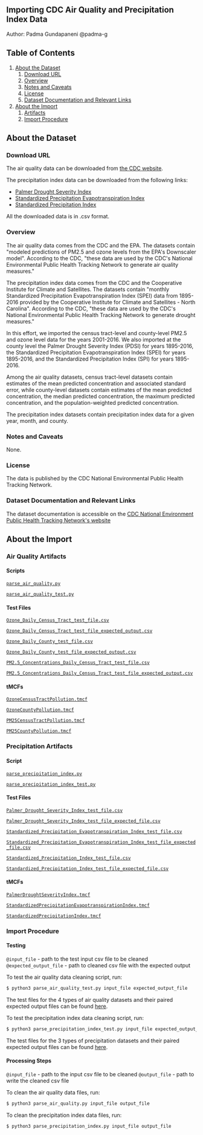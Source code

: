## Importing CDC Air Quality and Precipitation Index Data
Author: Padma Gundapaneni @padma-g

## Table of Contents
1. [About the Dataset](#about-the-dataset)
    1. [Download URL](#download-url)
    2. [Overview](#overview)
    3. [Notes and Caveats](#notes-and-caveats)
    4. [License](#license)
    5. [Dataset Documentation and Relevant Links](#dataset-documentation-and-relevant-links)
2. [About the Import](#about-the-import)
    1. [Artifacts](#artifacts)
    2. [Import Procedure](#import-procedure)

## About the Dataset

### Download URL
The air quality data can be downloaded from [the CDC website](https://data.cdc.gov/browse?category=Environmental+Health+%26+Toxicology&sortBy=last_modified&page=1).

The precipitation index data can be downloaded from the following links:
* [Palmer Drought Severity Index](https://data.cdc.gov/Environmental-Health-Toxicology/Palmer-Drought-Severity-Index-1895-2016/en5r-5ds4)
* [Standardized Precipitation Evapotranspiration Index](https://data.cdc.gov/Environmental-Health-Toxicology/Standardized-Precipitation-Evapotranspiration-Inde/6nbv-ifib)
* [Standardized Precipitation Index](https://data.cdc.gov/Environmental-Health-Toxicology/Standardized-Precipitation-Index-1895-2016/xbk2-5i4e)

All the downloaded data is in .csv format. 

### Overview
The air quality data comes from the CDC and the EPA. The datasets contain "modeled predictions of PM2.5 and ozone levels from the EPA's Downscaler model". According to the CDC, "these data are used by the CDC's National Environmental Public Health Tracking Network to generate air quality measures."

The precipitation index data comes from the CDC and the Cooperative Institute for Climate and Satellites. The datasets contain "monthly Standardized Precipitation Evapotranspiration Index (SPEI) data from 1895-2016 provided by the Cooperative Institute for Climate and Satellites - North Carolina". According to the CDC, "these data are used by the CDC's National Environmental Public Health Tracking Network to generate drought measures."

In this effort, we imported the census tract-level and county-level PM2.5 and ozone level data for the years 2001-2016. We also imported at the county level the Palmer Drought Severity Index (PDSI) for years 1895-2016, the Standardized Precipitation Evapotranspiration Index (SPEI) for years 1895-2016, and the Standardized Precipitation Index (SPI) for years 1895-2016.

Among the air quality datasets, census tract-level datasets contain estimates of the mean predicted concentration and associated standard error, while county-level datasets contain estimates of the mean predicted concentration, the median predicted concentration, the maximum predicted concentration, and the population-weighted predicted concentration.

The precipitation index datasets contain precipitation index data for a given year, month, and county.

### Notes and Caveats

None.

### License
The data is published by the CDC National Environmental Public Health Tracking Network.

### Dataset Documentation and Relevant Links
The dataset documentation is accessible on the [CDC National Environment Public Health Tracking Network's website](https://www.cdc.gov/nceh/tracking/topics/AirQuality.htm)

## About the Import

### Air Quality Artifacts

#### Scripts
[`parse_air_quality.py`](https://github.com/datacommonsorg/data/blob/master/scripts/us_cdc/environmental_health_toxicology/air_quality/scripts/parse_air_quality.py)

[`parse_air_quality_test.py`](https://github.com/datacommonsorg/data/blob/master/scripts/us_cdc/environmental_health_toxicology/air_quality/scripts/parse_air_quality_test.py)

#### Test Files
[`Ozone_Daily_Census_Tract_test_file.csv`](https://github.com/datacommonsorg/data/blob/master/scripts/us_cdc/environmental_health_toxicology/air_quality/test_files/Ozone_Daily_Census_Tract_test_file.csv)

[`Ozone_Daily_Census_Tract_test_file_expected_output.csv`](https://github.com/datacommonsorg/data/blob/master/scripts/us_cdc/environmental_health_toxicology/air_quality/test_files/Ozone_Daily_Census_Tract_test_file_expected_output.csv)

[`Ozone_Daily_County_test_file.csv`](https://github.com/datacommonsorg/data/blob/master/scripts/us_cdc/environmental_health_toxicology/air_quality/test_files/Ozone_Daily_County_test_file.csv)

[`Ozone_Daily_County_test_file_expected_output.csv`](https://github.com/datacommonsorg/data/blob/master/scripts/us_cdc/environmental_health_toxicology/air_quality/test_files/Ozone_Daily_County_test_file_expected_output.csv)

[`PM2.5_Concentrations_Daily_Census_Tract_test_file.csv`](https://github.com/datacommonsorg/data/blob/master/scripts/us_cdc/environmental_health_toxicology/air_quality/test_files/PM2.5_Concentrations_Daily_Census_Tract_test_file.csv)

[`PM2.5_Concentrations_Daily_Census_Tract_test_file_expected_output.csv`](https://github.com/datacommonsorg/data/blob/master/scripts/us_cdc/environmental_health_toxicology/air_quality/test_files/PM2.5_Concentrations_Daily_Census_Tract_test_file_expected_output.csv)

#### tMCFs
[`OzoneCensusTractPollution.tmcf`](https://github.com/datacommonsorg/data/blob/master/scripts/us_cdc/environmental_health_toxicology/air_quality/tMCFs/OzoneCensusTractPollution.tmcf)

[`OzoneCountyPollution.tmcf`](https://github.com/datacommonsorg/data/blob/master/scripts/us_cdc/air_quality/tMCFs/environmental_health_toxicology/air_quality/tMCFs/OzoneCountyPollution.tmcf)

[`PM25CensusTractPollution.tmcf`](https://github.com/datacommonsorg/data/blob/master/scripts/us_cdc/air_quality/environmental_health_toxicology/air_quality/tMCFs/PM25CensusTractPollution.tmcf)

[`PM25CountyPollution.tmcf`](https://github.com/datacommonsorg/data/blob/master/scripts/us_cdc/environmental_health_toxicology/air_quality/tMCFs/PM25CountyPollution.tmcf)

### Precipitation Artifacts

#### Script
[`parse_precipitation_index.py`](https://github.com/datacommonsorg/data/blob/master/scripts/us_cdc/environmental_health_toxicology/precipitation/scripts/parse_precipitation_index.py)

[`parse_precipitation_index_test.py`](https://github.com/datacommonsorg/data/blob/master/scripts/us_cdc/environmental_health_toxicology/precipitation/scripts/parse_precipitation_index_test.py)

#### Test Files
[`Palmer_Drought_Severity_Index_test_file.csv`](https://github.com/datacommonsorg/data/blob/master/scripts/us_cdc/environmental_health_toxicology/precipitation/test_files/Palmer_Drought_Severity_Index_test_file.csv)

[`Palmer_Drought_Severity_Index_test_file_expected_file.csv`](https://github.com/datacommonsorg/data/blob/master/scripts/us_cdc/environmental_health_toxicology/precipitation/test_files/Palmer_Drought_Severity_Index_test_file_expected_file.csv)

[`Standardized_Precipitation_Evapotranspiration_Index_test_file.csv`](https://github.com/datacommonsorg/data/blob/master/scripts/us_cdc/environmental_health_toxicology/precipitation/test_files/Standardized_Precipitation_Index_test_file.csv)

[`Standardized_Precipitation_Evapotranspiration_Index_test_file_expected_file.csv`](https://github.com/datacommonsorg/data/blob/master/scripts/us_cdc/environmental_health_toxicology/precipitation/test_files/Standardized_Precipitation_Evapotranspiration_Index_test_file_expected_file.csv)

[`Standardized_Precipitation_Index_test_file.csv`](https://github.com/datacommonsorg/data/blob/master/scripts/us_cdc/environmental_health_toxicology/precipitation/test_files/Standardized_Precipitation_Evapotranspiration_Index_test_file.csv)

[`Standardized_Precipitation_Index_test_file_expected_file.csv`](https://github.com/datacommonsorg/data/blob/master/scripts/us_cdc/environmental_health_toxicology/precipitation/test_files/precipitation/Standardized_Precipitation_Index_test_file_expected_file.csv)

#### tMCFs
[`PalmerDroughtSeverityIndex.tmcf`](https://github.com/datacommonsorg/data/blob/master/scripts/us_cdc/environmental_health_toxicology/precipitation/tMCFs/PalmerDroughtSeverityIndex.tmcf)

[`StandardizedPrecipitationEvapotranspirationIndex.tmcf`](https://github.com/datacommonsorg/data/blob/master/scripts/us_cdc/environmental_health_toxicology/precipitation/tMCFs/StandardizedPrecipitationEvapotranspirationIndex.tmcf)

[`StandardizedPrecipitationIndex.tmcf`](https://github.com/datacommonsorg/data/blob/master/scripts/us_cdc/environmental_health_toxicology/precipitation/tMCFs/StandardizedPrecipitationIndex.tmcf)

### Import Procedure

#### Testing

`@input_file` - path to the test input csv file to be cleaned
`@expected_output_file` - path to cleaned csv file with the expected output

To test the air quality data cleaning script, run:

```bash
$ python3 parse_air_quality_test.py input_file expected_output_file
```

The test files for the 4 types of air quality datasets and their paired expected output files can be found [here](https://github.com/datacommonsorg/data/blob/master/scripts/us_cdc/environmental_health_toxicology/test_files/air_quality).


To test the precipitation index data cleaning script, run:

```bash
$ python3 parse_precipitation_index_test.py input_file expected_output_file
```

The test files for the 3 types of precipitation datasets and their paired expected output files can be found [here](https://github.com/datacommonsorg/data/blob/master/scripts/us_cdc/environmental_health_toxicology/test_files/precipitation).

#### Processing Steps

`@input_file` - path to the input csv file to be cleaned
`@output_file` - path to write the cleaned csv file

To clean the air quality data files, run:

```bash
$ python3 parse_air_quality.py input_file output_file
```


To clean the precipitation index data files, run: 

```bash
$ python3 parse_precipitation_index.py input_file output_file
```
